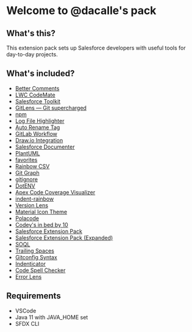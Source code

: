 # Welcome to @dacalle's pack

## What's this?

This extension pack sets up Salesforce developers with useful tools for day-to-day projects.

## What's included?

-   [Better Comments](https://marketplace.visualstudio.com/items?itemName=aaron-bond.better-comments)
-   [LWC CodeMate](https://marketplace.visualstudio.com/items?itemName=arupkroy.lwccodemate)
-   [Salesforce Toolkit](https://marketplace.visualstudio.com/items?itemName=drossi750.vscode-salesforce-toolkit)
-   [GitLens — Git supercharged](https://marketplace.visualstudio.com/items?itemName=eamodio.gitlens)
-   [npm](https://marketplace.visualstudio.com/items?itemName=eg2.vscode-npm-script)
-   [Log File Highlighter](https://marketplace.visualstudio.com/items?itemName=emilast.LogFileHighlighter)
-   [Auto Rename Tag](https://marketplace.visualstudio.com/items?itemName=formulahendry.auto-rename-tag)
-   [GitLab Workflow](https://marketplace.visualstudio.com/items?itemName=GitLab.gitlab-workflow)
-   [Draw.io Integration](https://marketplace.visualstudio.com/items?itemName=hediet.vscode-drawio)
-   [Salesforce Documenter](https://marketplace.visualstudio.com/items?itemName=HugoOM.sfdx-autoheader)
-   [PlantUML](https://marketplace.visualstudio.com/items?itemName=jebbs.plantuml)
-   [favorites](https://marketplace.visualstudio.com/items?itemName=kdcro101.favorites)
-   [Rainbow CSV](https://marketplace.visualstudio.com/items?itemName=mechatroner.rainbow-csv)
-   [Git Graph](https://marketplace.visualstudio.com/items?itemName=mhutchie.git-graph)
-   [gitignore](https://marketplace.visualstudio.com/items?itemName=michelemelluso.gitignore)
-   [DotENV](https://marketplace.visualstudio.com/items?itemName=mikestead.dotenv)
-   [Apex Code Coverage Visualizer](https://marketplace.visualstudio.com/items?itemName=modicatech.apex-code-coverage-visualizer)
-   [indent-rainbow](https://marketplace.visualstudio.com/items?itemName=oderwat.indent-rainbow)
-   [Version Lens](https://marketplace.visualstudio.com/items?itemName=pflannery.vscode-versionlens)
-   [Material Icon Theme](https://marketplace.visualstudio.com/items?itemName=PKief.material-icon-theme)
-   [Polacode](https://marketplace.visualstudio.com/items?itemName=pnp.polacode)
-   [Codey's in bed by 10](https://marketplace.visualstudio.com/items?itemName=Salesforce.codey-s-in-bed-by-10)
-   [Salesforce Extension Pack](https://marketplace.visualstudio.com/items?itemName=salesforce.salesforcedx-vscode)
-   [Salesforce Extension Pack (Expanded)](https://marketplace.visualstudio.com/items?itemName=salesforce.salesforcedx-vscode-expanded)
-   [SOQL](https://marketplace.visualstudio.com/items?itemName=salesforce.salesforcedx-vscode-soql)
-   [Trailing Spaces](https://marketplace.visualstudio.com/items?itemName=shardulm94.trailing-spaces)
-   [Gitconfig Syntax](https://marketplace.visualstudio.com/items?itemName=sidneys1.gitconfig)
-   [Indenticator](https://marketplace.visualstudio.com/items?itemName=SirTori.indenticator)
-   [Code Spell Checker](https://marketplace.visualstudio.com/items?itemName=streetsidesoftware.code-spell-checker)
-   [Error Lens](https://marketplace.visualstudio.com/items?itemName=usernamehw.errorlens-vscode)

## Requirements
- VSCode
- Java 11 with JAVA_HOME set
- SFDX CLI